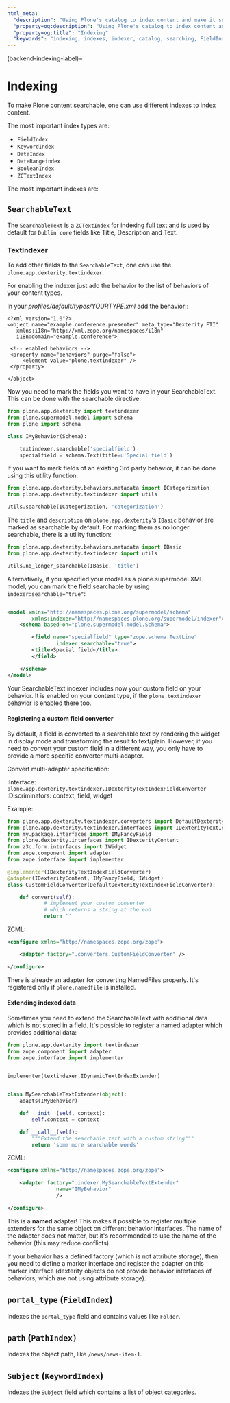 ```yaml
---
html_meta:
  "description": "Using Plone's catalog to index content and make it searchable."
  "property=og:description": "Using Plone's catalog to index content and make it searchable."
  "property=og:title": "Indexing"
  "keywords": "indexing, indexes, indexer, catalog, searching, FieldIndex, SearchableText, textindexer"
---
```


(backend-indexing-label)=

# Indexing

To make Plone content searchable, one can use different indexes to index content.

The most important index types are:

- `FieldIndex`
- `KeywordIndex`
- `DateIndex`
- `DateRangeindex`
- `BooleanIndex`
- `ZCTextIndex`

The most important indexes are:

## `SearchableText`

The `SearchableText` is a `ZCTextIndex` for indexing full text and is used by default for `Dublin core` fields like Title, Description and Text.

### TextIndexer

To add other fields to the `SearchableText`, one can use the `plone.app.dexterity.textindexer`.

For enabling the indexer just add the behavior to the list of behaviors of your content types.

In your *profiles/default/types/YOURTYPE.xml* add the behavior::

    <?xml version="1.0"?>
    <object name="example.conference.presenter" meta_type="Dexterity FTI"
       xmlns:i18n="http://xml.zope.org/namespaces/i18n"
       i18n:domain="example.conference">

     <!-- enabled behaviors -->
     <property name="behaviors" purge="false">
         <element value="plone.textindexer" />
     </property>

    </object>


Now you need to mark the fields you want to have in your SearchableText. 
This  can be done with the searchable directive:

```python
from plone.app.dexterity import textindexer
from plone.supermodel.model import Schema
from plone import schema

class IMyBehavior(Schema):

    textindexer.searchable('specialfield')
    specialfield = schema.Text(title=u'Special field')

```

If you want to mark fields of an existing 3rd party behavior, it can be done using this utility function:

```python
from plone.app.dexterity.behaviors.metadata import ICategorization
from plone.app.dexterity.textindexer import utils

utils.searchable(ICategorization, 'categorization')
```

The `title` and `description` on `plone.app.dexterity`'s `IBasic` behavior are marked as searchable by default.
For marking them as no longer searchable, there is a utility function:

```python
from plone.app.dexterity.behaviors.metadata import IBasic
from plone.app.dexterity.textindexer import utils

utils.no_longer_searchable(IBasic, 'title')
```

Alternatively, if you specified your model as a plone.supermodel XML model,
you can mark the field searchable by using `indexer:searchable="true"`:

```xml

<model xmlns="http://namespaces.plone.org/supermodel/schema"
        xmlns:indexer="http://namespaces.plone.org/supermodel/indexer">
    <schema based-on="plone.supermodel.model.Schema">

        <field name="specialfield" type="zope.schema.TextLine"
                indexer:searchable="true">
        <title>Special field</title>
        </field>

    </schema>
</model>
```


Your SearchableText indexer includes now your custom field on your behavior. 
It is enabled on your content type, if the `plone.textindexer` behavior is enabled there too.


#### Registering a custom field converter


By default, a field is converted to a searchable text by rendering the widget
in display mode and transforming the result to text/plain. However, if you need
to convert your custom field in a different way, you only have to provide a
more specific converter multi-adapter.

Convert multi-adapter specification:

:Interface: `plone.app.dexterity.textindexer.IDexterityTextIndexFieldConverter`
:Discriminators: context, field, widget

Example:

```python
from plone.app.dexterity.textindexer.converters import DefaultDexterityTextIndexFieldConverter
from plone.app.dexterity.textindexer.interfaces import IDexterityTextIndexFieldConverter
from my.package.interfaces import IMyFancyField
from plone.dexterity.interfaces import IDexterityContent
from z3c.form.interfaces import IWidget
from zope.component import adapter
from zope.interface import implementer

@implementer(IDexterityTextIndexFieldConverter)
@adapter(IDexterityContent, IMyFancyField, IWidget)
class CustomFieldConverter(DefaultDexterityTextIndexFieldConverter):

    def convert(self):
            # implement your custom converter
            # which returns a string at the end
            return ''
```

ZCML:

```xml
<configure xmlns="http://namespaces.zope.org/zope">

    <adapter factory=".converters.CustomFieldConverter" />

</configure>
```

There is already an adapter for converting NamedFiles properly. It's registered
only if `plone.namedfile` is installed.



#### Extending indexed data


Sometimes you need to extend the SearchableText with additional data which is
not stored in a field. It's possible to register a named adapter which provides
additional data:

```python
from plone.app.dexterity import textindexer
from zope.component import adapter
from zope.interface import implementer


implementer(textindexer.IDynamicTextIndexExtender)


class MySearchableTextExtender(object):
    adapts(IMyBehavior)

    def __init__(self, context):
        self.context = context

    def __call__(self):
        """Extend the searchable text with a custom string"""
        return 'some more searchable words'
```

ZCML:

```xml
<configure xmlns="http://namespaces.zope.org/zope">

    <adapter factory=".indexer.MySearchableTextExtender"
                name="IMyBehavior"
                />

</configure>
```

This is a **named** adapter! This makes it possible to register multiple
extenders for the same object on different behavior interfaces. The name of
the adapter does not matter, but it's recommended to use the name of the
behavior (this may reduce conflicts).

If your behavior has a defined factory (which is not attribute storage), then
you need to define a marker interface and register the adapter on this marker
interface (dexterity objects do not provide behavior interfaces of behaviors,
which are not using attribute storage).



## `portal_type` (`FieldIndex`)

Indexes the `portal_type` field and contains values like `Folder`.

## `path` (`PathIndex)`

Indexes the object path, like `/news/news-item-1`.

## `Subject` (`KeywordIndex`)

Indexes the `Subject` field which contains a list of object categories.